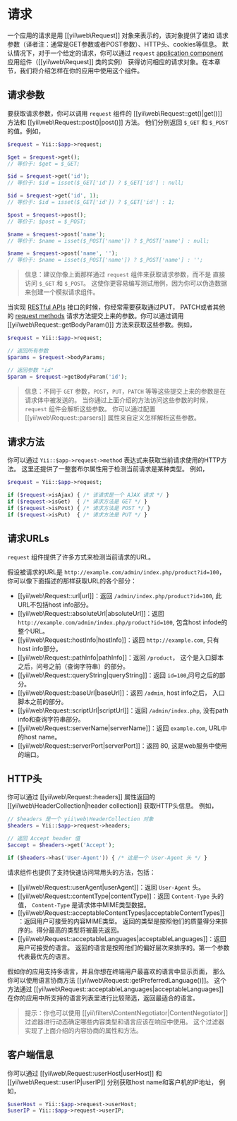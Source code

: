 请求
========

一个应用的请求是用 [[yii\web\Request]] 对象来表示的，该对象提供了诸如
请求参数（译者注：通常是GET参数或者POST参数）、HTTP头、cookies等信息。
默认情况下，对于一个给定的请求，你可以通过 `request` [application component](structure-application-components.md) 应用组件（[[yii\web\Request]] 类的实例）
获得访问相应的请求对象。在本章节，我们将介绍怎样在你的应用中使用这个组件。


## 请求参数 <span id="request-parameters"></span>

要获取请求参数，你可以调用 `request` 组件的 [[yii\web\Request::get()|get()]] 方法和 [[yii\web\Request::post()|post()]] 方法。
他们分别返回 `$_GET` 和 `$_POST` 的值。例如，

```php
$request = Yii::$app->request;

$get = $request->get(); 
// 等价于: $get = $_GET;

$id = $request->get('id');   
// 等价于: $id = isset($_GET['id']) ? $_GET['id'] : null;

$id = $request->get('id', 1);   
// 等价于: $id = isset($_GET['id']) ? $_GET['id'] : 1;

$post = $request->post(); 
// 等价于: $post = $_POST;

$name = $request->post('name');   
// 等价于: $name = isset($_POST['name']) ? $_POST['name'] : null;

$name = $request->post('name', '');   
// 等价于: $name = isset($_POST['name']) ? $_POST['name'] : '';
```

> 信息：建议你像上面那样通过 `request` 组件来获取请求参数，而不是
直接访问 `$_GET` 和 `$_POST`。
这使你更容易编写测试用例，因为你可以伪造数据来创建一个模拟请求组件。

当实现 [RESTful APIs](rest-quick-start.md) 接口的时候，你经常需要获取通过PUT， 
PATCH或者其他的 [request methods](#request-methods) 
请求方法提交上来的参数。你可以通过调用 [[yii\web\Request::getBodyParam()]] 方法来获取这些参数。例如，

```php
$request = Yii::$app->request;

// 返回所有参数
$params = $request->bodyParams;

// 返回参数 "id"
$param = $request->getBodyParam('id');
```

> 信息：不同于 `GET` 参数，`POST`，`PUT`，`PATCH` 等等这些提交上来的参数是在请求体中被发送的。
当你通过上面介绍的方法访问这些参数的时候，`request` 组件会解析这些参数。
你可以通过配置 [[yii\web\Request::parsers]] 属性来自定义怎样解析这些参数。
  

## 请求方法 <span id="request-methods"></span>
 
你可以通过 `Yii::$app->request->method` 表达式来获取当前请求使用的HTTP方法。
这里还提供了一整套布尔属性用于检测当前请求是某种类型。
例如，

```php
$request = Yii::$app->request;

if ($request->isAjax) { /* 该请求是一个 AJAX 请求 */ }
if ($request->isGet)  { /* 请求方法是 GET */ }
if ($request->isPost) { /* 请求方法是 POST */ }
if ($request->isPut)  { /* 请求方法是 PUT */ }
```

## 请求URLs <span id="request-urls"></span>

`request` 组件提供了许多方式来检测当前请求的URL。

假设被请求的URL是 `http://example.com/admin/index.php/product?id=100`，
你可以像下面描述的那样获取URL的各个部分：

* [[yii\web\Request::url|url]]：返回 `/admin/index.php/product?id=100`, 此URL不包括host info部分。
* [[yii\web\Request::absoluteUrl|absoluteUrl]]：返回 `http://example.com/admin/index.php/product?id=100`,
包含host infode的整个URL。
* [[yii\web\Request::hostInfo|hostInfo]]：返回 `http://example.com`, 只有host info部分。
* [[yii\web\Request::pathInfo|pathInfo]]：返回 `/product`，
	这个是入口脚本之后，问号之前（查询字符串）的部分。
* [[yii\web\Request::queryString|queryString]]：返回 `id=100`,问号之后的部分。
* [[yii\web\Request::baseUrl|baseUrl]]：返回 `/admin`, host info之后，
入口脚本之前的部分。
* [[yii\web\Request::scriptUrl|scriptUrl]]：返回 `/admin/index.php`, 没有path info和查询字符串部分。
* [[yii\web\Request::serverName|serverName]]：返回 `example.com`, URL中的host name。
* [[yii\web\Request::serverPort|serverPort]]：返回 80, 这是web服务中使用的端口。


## HTTP头 <span id="http-headers"></span> 

你可以通过 [[yii\web\Request::headers]] 属性返回的 [[yii\web\HeaderCollection|header collection]] 获取HTTP头信息。
例如，

```php
// $headers 是一个 yii\web\HeaderCollection 对象
$headers = Yii::$app->request->headers;

// 返回 Accept header 值
$accept = $headers->get('Accept');

if ($headers->has('User-Agent')) { /* 这是一个 User-Agent 头 */ }
```

请求组件也提供了支持快速访问常用头的方法，包括：

* [[yii\web\Request::userAgent|userAgent]]：返回 `User-Agent` 头。
* [[yii\web\Request::contentType|contentType]]：返回 `Content-Type` 头的值，
  `Content-Type` 是请求体中MIME类型数据。
* [[yii\web\Request::acceptableContentTypes|acceptableContentTypes]]：返回用户可接受的内容MIME类型。
  返回的类型是按照他们的质量得分来排序的。得分最高的类型将被最先返回。
* [[yii\web\Request::acceptableLanguages|acceptableLanguages]]：返回用户可接受的语言。
  返回的语言是按照他们的偏好层次来排序的。第一个参数代表最优先的语言。

假如你的应用支持多语言，并且你想在终端用户最喜欢的语言中显示页面，
那么你可以使用语言协商方法 [[yii\web\Request::getPreferredLanguage()]]。
这个方法通过 [[yii\web\Request::acceptableLanguages|acceptableLanguages]] 
在你的应用中所支持的语言列表里进行比较筛选，返回最适合的语言。

> 提示：你也可以使用 [[yii\filters\ContentNegotiator|ContentNegotiator]] 
  过滤器进行动态确定哪些内容类型和语言应该在响应中使用。
  这个过滤器实现了上面介绍的内容协商的属性和方法。


## 客户端信息 <span id="client-information"></span>

你可以通过 [[yii\web\Request::userHost|userHost]] 和 [[yii\web\Request::userIP|userIP]] 分别获取host name和客户机的IP地址，
例如，

```php
$userHost = Yii::$app->request->userHost;
$userIP = Yii::$app->request->userIP;
```

